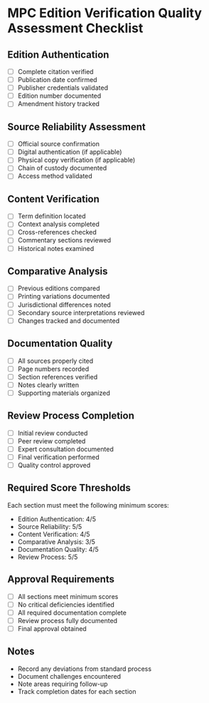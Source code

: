 # MPC Edition Verification Quality Assessment Checklist

## Edition Authentication
- [ ] Complete citation verified
- [ ] Publication date confirmed
- [ ] Publisher credentials validated
- [ ] Edition number documented
- [ ] Amendment history tracked

## Source Reliability Assessment
- [ ] Official source confirmation
- [ ] Digital authentication (if applicable)
- [ ] Physical copy verification (if applicable)
- [ ] Chain of custody documented
- [ ] Access method validated

## Content Verification
- [ ] Term definition located
- [ ] Context analysis completed
- [ ] Cross-references checked
- [ ] Commentary sections reviewed
- [ ] Historical notes examined

## Comparative Analysis
- [ ] Previous editions compared
- [ ] Printing variations documented
- [ ] Jurisdictional differences noted
- [ ] Secondary source interpretations reviewed
- [ ] Changes tracked and documented

## Documentation Quality
- [ ] All sources properly cited
- [ ] Page numbers recorded
- [ ] Section references verified
- [ ] Notes clearly written
- [ ] Supporting materials organized

## Review Process Completion
- [ ] Initial review conducted
- [ ] Peer review completed
- [ ] Expert consultation documented
- [ ] Final verification performed
- [ ] Quality control approved

## Required Score Thresholds
Each section must meet the following minimum scores:
- Edition Authentication: 4/5
- Source Reliability: 5/5
- Content Verification: 4/5
- Comparative Analysis: 3/5
- Documentation Quality: 4/5
- Review Process: 5/5

## Approval Requirements
- [ ] All sections meet minimum scores
- [ ] No critical deficiencies identified
- [ ] All required documentation complete
- [ ] Review process fully documented
- [ ] Final approval obtained

## Notes
- Record any deviations from standard process
- Document challenges encountered
- Note areas requiring follow-up
- Track completion dates for each section 